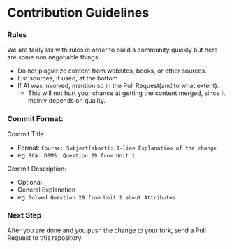 # Contribution Guidelines

### Rules
We are fairly lax with rules in order to build a community quickly but here are some non negotiable things:
- Do not plagiarize content from websites, books, or other sources. 
- List sources, if used, at the bottom
- If AI was involved, mention so in the Pull Request(and to what extent).
    - This will not hurt your chance at getting the content merged, since it mainly depends on quality. 

### Commit Format:
Commit Title:
- Format: `Course: Subject(short): 1-line Explanation of the change`
- eg. `BCA: DBMS: Question 29 from Unit 1`

Commit Description: 
- Optional
- General Explanation
- eg. `Solved Question 29 from Unit 1 about Attributes`

### Next Step
After you are done and you push the change to your fork, send a Pull Request to this repository. 
